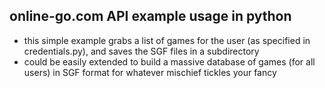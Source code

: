 online-go.com API example usage in python
---

* this simple example grabs a list of games for the user (as specified in credentials.py), and saves the SGF files in a subdirectory
* could be easily extended to build a massive database of games (for all users) in SGF format for whatever mischief tickles your fancy